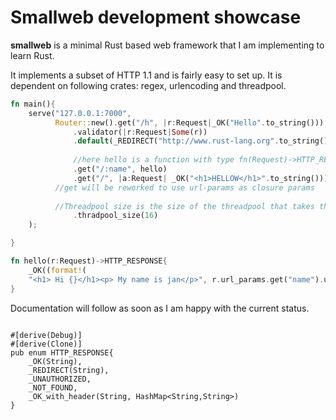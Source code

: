 # Smallweb development showcase

**smallweb** is a minimal Rust based web framework that I am implementing to learn Rust. 

It implements a subset of HTTP 1.1 and is fairly easy to set up.
It is dependent on following crates: regex, urlencoding and threadpool.

```rust
fn main(){
	serve("127.0.0.1:7000",
          Router::new().get("/h", |r:Request|_OK("Hello".to_string()))
              .validator(|r:Request|Some(r))
              .default(_REDIRECT("http://www.rust-lang.org".to_string()))
	      
              //here hello is a function with type fn(Request)->HTTP_RESPONSE
              .get("/:name", hello)
              .get("/", |a:Request| _OK("<h1>HELLOW</h1>".to_string()))
	      //get will be reworked to use url-params as closure params
	      
	      //Threadpool size is the size of the threadpool that takes the requests 
              .thradpool_size(16)
    );

}

fn hello(r:Request)->HTTP_RESPONSE{
    _OK((format!(
    "<h1> Hi {}</h1><p> My name is jan</p>", r.url_params.get("name").unwrap())))
}
```
Documentation will follow as soon as I am happy with the current status.

```

#[derive(Debug)]
#[derive(Clone)]
pub enum HTTP_RESPONSE{
    _OK(String),
    _REDIRECT(String),
    _UNAUTHORIZED,
    _NOT_FOUND,
    _OK_with_header(String, HashMap<String,String>)
}
```


